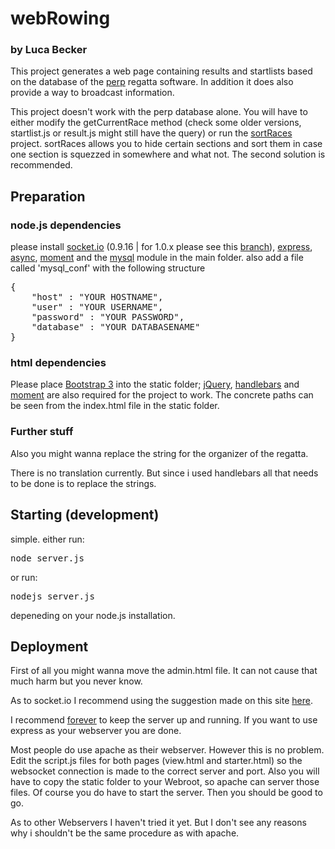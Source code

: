 # webRowing 
### by Luca Becker


This project generates a web page containing results and startlists based on the database of the [perp](http://perp.de/) regatta software. In addition it does also provide a way to broadcast information.

This project doesn't work with the perp database alone. You will have to either modify the getCurrentRace method (check some older versions, startlist.js or result.js might still have the query) or run the [sortRaces]( https://github.com/lucavb/sortRaces ) project. sortRaces allows you to hide certain sections and sort them in case one section is squezzed in somewhere and what not. The second solution is recommended.


## Preparation

### node.js dependencies

please install [socket.io](https://www.npmjs.org/package/socket.io) (0.9.16 | for 1.0.x please see this [branch](https://github.com/lucavb/webRowing/tree/socket.io-v1-testing)), [express](https://www.npmjs.org/package/express), [async](https://www.npmjs.org/package/async), [moment](https://www.npmjs.org/package/moment) and the [mysql](https://www.npmjs.org/package/mysql) module in the main folder.
also add a file called 'mysql_conf' with the following structure
<pre>
{
	"host" : "YOUR HOSTNAME",
	"user" : "YOUR USERNAME",
	"password" : "YOUR PASSWORD",
	"database" : "YOUR DATABASENAME"
}
</pre>

### html dependencies

Please place [Bootstrap 3](http://getbootstrap.com/) into the static folder; [jQuery]( https://jquery.com/ ), [handlebars]( http://handlebarsjs.com/ ) and [moment]( http://momentjs.com/ ) are also required for the project to work.
The concrete paths can be seen from the index.html file in the static folder.

### Further stuff

Also you might wanna replace the string for the organizer of the regatta.

There is no translation currently. But since i used handlebars all that needs to be done is to replace the strings. 

## Starting (development)

simple. either run:
<pre>
node server.js
</pre>
or run:
<pre>
nodejs server.js
</pre>
depeneding on your node.js installation.

## Deployment

First of all you might wanna move the admin.html file. It can not cause that much harm but you never know.

As to socket.io I recommend using the suggestion made on this site [here](https://github.com/LearnBoost/Socket.IO/wiki/Configuring-Socket.IO#recommended-production-settings).

I recommend [forever](https://github.com/nodejitsu/forever) to keep the server up and running. If you want to use express as your webserver you are done. 

Most people do use apache as their webserver. However this is no problem. Edit the script.js files for both pages (view.html and starter.html) so the websocket connection is made to the correct server and port. Also you will have to copy the static folder to your Webroot, so apache can server those files. Of course you do have to start the server. Then you should be good to go.

As to other Webservers I haven't tried it yet. But I don't see any reasons why i shouldn't be the same procedure as with apache.
